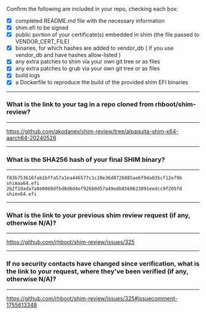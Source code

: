 Confirm the following are included in your repo, checking each box:

 - [x] completed README.md file with the necessary information
 - [x] shim.efi to be signed
 - [x] public portion of your certificate(s) embedded in shim (the file passed to VENDOR_CERT_FILE)
 - [x] binaries, for which hashes are added to vendor_db ( if you use vendor_db and have hashes allow-listed )
 - [x] any extra patches to shim via your own git tree or as files
 - [x] any extra patches to grub via your own git tree or as files
 - [x] build logs
 - [x] a Dockerfile to reproduce the build of the provided shim EFI binaries

*******************************************************************************
### What is the link to your tag in a repo cloned from rhboot/shim-review?
*******************************************************************************
https://github.com/akodanev/shim-review/tree/alpaquita-shim-x64-aarch64-20240528

*******************************************************************************
### What is the SHA256 hash of your final SHIM binary?
*******************************************************************************
```
f83b753616fab1bffa57a1ea446577c1c20e36d0726885ae6f9da035cf12ef9b  shimaa64.efi
2b2f2dada7a8e0060dfbd8d6d4ef926b0d57a49edb8560623091eedcc9f205fd  shimx64.efi
```

*******************************************************************************
### What is the link to your previous shim review request (if any, otherwise N/A)?
*******************************************************************************
https://github.com/rhboot/shim-review/issues/325

*******************************************************************************
### If no security contacts have changed since verification, what is the link to your request, where they've been verified (if any, otherwise N/A)?
*******************************************************************************
https://github.com/rhboot/shim-review/issues/325#issuecomment-1755613348
